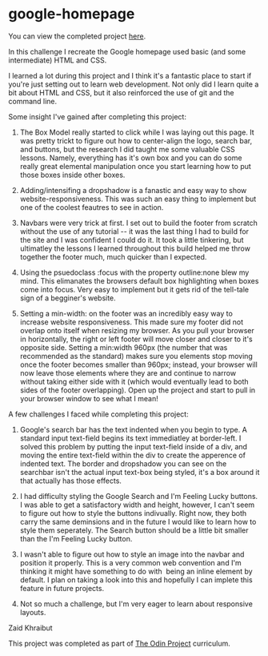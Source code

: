 # google-homepage

You can view the completed project [here](https://zaidkhraibut.github.io/google-homepage/).

In this challenge I recreate the Google homepage used basic (and some intermediate) HTML and CSS. 

I learned a lot during this project and I think it's a fantastic place to start if you're just setting out to learn web development. Not only did I learn quite a bit about HTML and CSS, but it also reinforced the use of git and the command line. 

Some insight I've gained after completing this project:
    
1.  The Box Model really started to click while I was laying out this page. It was pretty trickt to figure out how to center-align the logo, search bar, and buttons, but the research I did taught me some valuable CSS lessons. Namely, everything has it's own box and you can do some really great elemental manipulation once you start learning how to put those boxes inside other boxes.

2.  Adding/intensifing a dropshadow is a fanastic and easy way to show website-responsiveness. This was such an easy thing to implement but one of the coolest feautres to see in action.

3.  Navbars were very trick at first. I set out to build the footer from scratch without the use of any tutorial -- it was the last thing I had to build for the site and I was confident I could do it. It took a little tinkering, but ultimatley the lessons I learned throughout this build helped me throw together the footer much, much quicker than I expected.

4.  Using the psuedoclass :focus with the property outline:none blew my mind. This elimanates the browsers default box highlighting when boxes come into focus. Very easy to implement but it gets rid of the tell-tale sign of a begginer's website.

5.  Setting a min-width: on the footer was an incredibly easy way to increase website responsiveness. This made sure my footer did not overlap onto itself when resizing my browser. As you pull your browser in horizontally, the right or left footer will move closer and closer to it's opposite side. Setting a min:width 960px (the number that was recommended as the standard) makes sure you elements stop moving once the footer becomes smaller than 960px; instead, your browser will now leave those elements where they are and continue to narrow without taking either side with it (which would eventually lead to both sides of the footer overlapping). Open up the project and start to pull in your browser window to see what I mean!

A few challenges I faced while completing this project:

1.  Google's search bar has the text indented when you begin to type. A standard input text-field begins its text immediatley at border-left. I solved this problem by putting the input text-field inside of a div, and moving the entire text-field within the div to create the apperence of indented text. The border and dropshadow you can see on the searchbar isn't the actual input text-box being styled, it's a box around it that actually has those effects. 

2.  I had difficulty styling the Google Search and I'm Feeling Lucky buttons. I was able to get a satisfactory width and height, however, I can't seem to figure out how to style the buttons indivually. Right now, they both carry the same deminsions and in the future I would like to learn how to style them seperately. The Search button should be a little bit smaller than the I'm Feeling Lucky button.

3.  I wasn't able to figure out how to style an image into the navbar and position it properly. This is a very common web convention and I'm thinking it might have something to do with <img> being an inline element by default. I plan on taking a look into this and hopefully I can implete this feature in future projects. 

4.  Not so much a challenge, but I'm very eager to learn about responsive layouts. 



Zaid Khraibut



This project was completed as part of [The Odin Project](http://www.theodinproject.com/web-development-101/html-css) curriculum.
